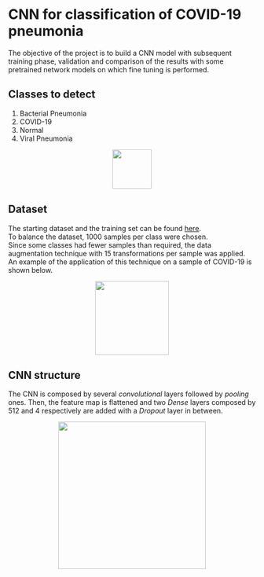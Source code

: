 # CNN for classification of COVID-19 pneumonia
The objective of the project is to build a CNN model with subsequent training phase, validation and comparison of the results with some pretrained network models on which fine tuning is performed.

## Classes to detect
1. Bacterial Pneumonia
2. COVID-19
3. Normal
4. Viral Pneumonia
<p align="center">
<img height="80" src="https://user-images.githubusercontent.com/22591922/200346692-b36b14b0-706b-470f-b4b8-e66fbab93094.png">
</p>

## Dataset
The starting dataset and the training set can be found [here](https://www.kaggle.com/datasets/darshan1504/covid19-detection-xray-dataset).<br />
To balance the dataset, 1000 samples per class were chosen.<br />
Since some classes had fewer samples than required, the data augmentation technique with 15 transformations per sample was applied.<br />
An example of the application of this technique on a sample of COVID-19 is shown below.
<p align="center">
<img height="150" src="https://user-images.githubusercontent.com/22591922/200353069-22301420-553c-4934-b0d0-c5539136d5fa.png">
</p>

## CNN structure
The CNN is composed by several *convolutional* layers followed by *pooling* ones.
Then, the feature map is flattened and two *Dense* layers composed by 512 and 4 respectively are added with a *Dropout* layer in between.

<p align="center">
<img height="300" src="https://user-images.githubusercontent.com/22591922/200343426-da4b05b1-4f5d-4d6f-9ea3-882445e67511.png">
</p>
